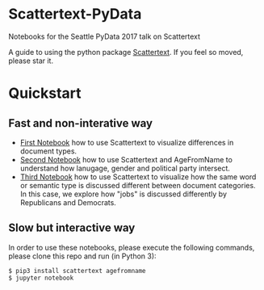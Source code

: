 # Scattertext-PyData
Notebooks for the Seattle PyData 2017 talk on Scattertext

A guide to using the python package [Scattertext](http://github.com/JasonKessler/scattertext).  If you feel so moved, please star it.

# Quickstart

## Fast and non-interative way

* [First Notebook](https://nbviewer.jupyter.org/github/JasonKessler/Scattertext-PyData/blob/master/PyData-Scattertext-Part-1.ipynb) how to use Scattertext to visualize differences in document types.
* [Second Notebook](https://nbviewer.jupyter.org/github/JasonKessler/Scattertext-PyData/blob/master/PyData-Scattertext-Part-2.ipynb) how to use Scattertext and AgeFromName to understand how lanugage, gender and political party intersect.
* [Third Notebook](https://nbviewer.jupyter.org/github/JasonKessler/Scattertext-PyData/blob/master/PyData-Scattertext-Part-3.ipynb) how to use Scattertext to visualize how the same word or semantic type is discussed different between document categories. In this case, we explore how "jobs" is discussed differently by Republicans and Democrats.


## Slow but interactive way

In order to use these notebooks, please execute the following commands, please clone this repo and run (in Python 3):
```
$ pip3 install scattertext agefromname
$ jupyter notebook
```
